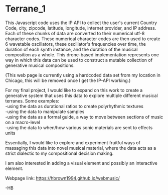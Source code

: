 # Terrane_1

This Javascript code uses the IP API to collect the user's current Country Code, city, zipcode, latitude, longitude, internet provider, and IP address. Each of these chunks of data are converted to their numerical utf-8 character codes. These numerical character codes are then used to create 6 wavetable oscillators, these oscillator's frequencies over time, the duration of each synth instance, and the duration of the musical composition as a whole. This drone-based implementation represents one way in which this data can be used to construct a mutable collection of generative musical compositions. <br />

(This web page is currently using a hardcoded data set from my location in Chicago, this will be removed once I get the IP-API working.)

For my final project, I would like to expand on this work to create a generative system that uses this data to explore multiple different musical terranes. Some examples: <br />
-using the data as durational ratios to create polyrhythmic textures  <br />
-using the data to manipulate samples  <br />
-using the data as a formal guide, a way to move between sections of music on a macro-level  <br />
-using the data to when/how various sonic materials are sent to effects units  <br />

Essentially, I would like to explore and experiment fruitful ways of massaging this data into novel musical material, where the data acts as a strict dialectic to my compositional decision making.

I am also interested in adding a visual element and possibly an interactive element.

Webpage link: https://hbrown1994.github.io/webmusic/

-HB
